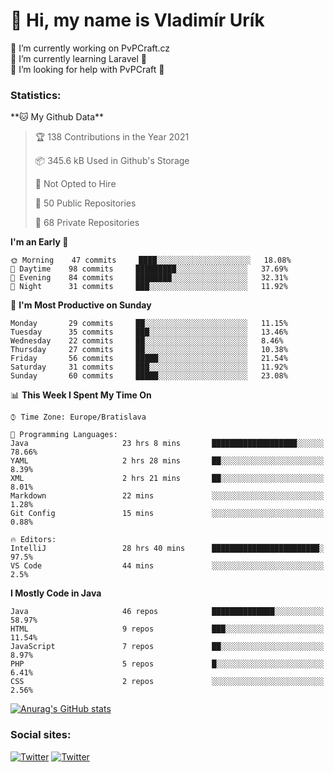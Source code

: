 <h1> 👋 Hi, my name is Vladimír Urík</h1>
<p>
 🔭 I’m currently working on PvPCraft.cz<br>
 🌱 I’m currently learning Laravel 💙<br>
 🤔 I’m looking for help with PvPCraft 💝<br>
</p>
<h3>Statistics:</h3>
<!--START_SECTION:waka-->
**🐱 My Github Data** 

> 🏆 138 Contributions in the Year 2021
 > 
> 📦 345.6 kB Used in Github's Storage 
 > 
> 🚫 Not Opted to Hire
 > 
> 📜 50 Public Repositories 
 > 
> 🔑 68 Private Repositories  
 > 
**I'm an Early 🐤** 

```text
🌞 Morning    47 commits     ████░░░░░░░░░░░░░░░░░░░░░   18.08% 
🌆 Daytime    98 commits     █████████░░░░░░░░░░░░░░░░   37.69% 
🌃 Evening    84 commits     ████████░░░░░░░░░░░░░░░░░   32.31% 
🌙 Night      31 commits     ███░░░░░░░░░░░░░░░░░░░░░░   11.92%

```
📅 **I'm Most Productive on Sunday** 

```text
Monday       29 commits     ██░░░░░░░░░░░░░░░░░░░░░░░   11.15% 
Tuesday      35 commits     ███░░░░░░░░░░░░░░░░░░░░░░   13.46% 
Wednesday    22 commits     ██░░░░░░░░░░░░░░░░░░░░░░░   8.46% 
Thursday     27 commits     ██░░░░░░░░░░░░░░░░░░░░░░░   10.38% 
Friday       56 commits     █████░░░░░░░░░░░░░░░░░░░░   21.54% 
Saturday     31 commits     ███░░░░░░░░░░░░░░░░░░░░░░   11.92% 
Sunday       60 commits     █████░░░░░░░░░░░░░░░░░░░░   23.08%

```


📊 **This Week I Spent My Time On** 

```text
⌚︎ Time Zone: Europe/Bratislava

💬 Programming Languages: 
Java                     23 hrs 8 mins       ███████████████████░░░░░░   78.66% 
YAML                     2 hrs 28 mins       ██░░░░░░░░░░░░░░░░░░░░░░░   8.39% 
XML                      2 hrs 21 mins       ██░░░░░░░░░░░░░░░░░░░░░░░   8.01% 
Markdown                 22 mins             ░░░░░░░░░░░░░░░░░░░░░░░░░   1.28% 
Git Config               15 mins             ░░░░░░░░░░░░░░░░░░░░░░░░░   0.88%

🔥 Editors: 
IntelliJ                 28 hrs 40 mins      ████████████████████████░   97.5% 
VS Code                  44 mins             ░░░░░░░░░░░░░░░░░░░░░░░░░   2.5%

```

**I Mostly Code in Java** 

```text
Java                     46 repos            ██████████████░░░░░░░░░░░   58.97% 
HTML                     9 repos             ███░░░░░░░░░░░░░░░░░░░░░░   11.54% 
JavaScript               7 repos             ██░░░░░░░░░░░░░░░░░░░░░░░   8.97% 
PHP                      5 repos             █░░░░░░░░░░░░░░░░░░░░░░░░   6.41% 
CSS                      2 repos             ░░░░░░░░░░░░░░░░░░░░░░░░░   2.56%

```



<!--END_SECTION:waka-->

[![Anurag's GitHub stats](https://github-readme-stats.vercel.app/api?username=vladimir-urik)](https://github.com/anuraghazra/github-readme-stats)

<h3>Social sites:</h3>
<p><a href="https://twitter.com/GGGEDR" target="_blank"><img alt="Twitter" src="https://img.shields.io/badge/twitter-%231DA1F2.svg?&style=for-the-badge&logo=twitter&logoColor=white" /></a> <a href="https://www.reddit.com/user/GGGEDR" target="_blank"><img alt="Twitter" src="https://img.shields.io/badge/reddit-%23FE6262.svg?&style=for-the-badge&logo=reddit&logoColor=white" /></a>
</p>
